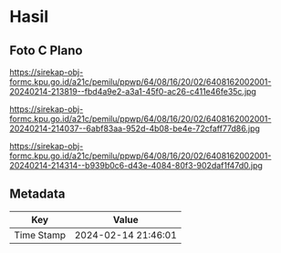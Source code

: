 # Hasil

## Foto C Plano

https://sirekap-obj-formc.kpu.go.id/a21c/pemilu/ppwp/64/08/16/20/02/6408162002001-20240214-213819--fbd4a9e2-a3a1-45f0-ac26-c411e46fe35c.jpg

https://sirekap-obj-formc.kpu.go.id/a21c/pemilu/ppwp/64/08/16/20/02/6408162002001-20240214-214037--6abf83aa-952d-4b08-be4e-72cfaff77d86.jpg

https://sirekap-obj-formc.kpu.go.id/a21c/pemilu/ppwp/64/08/16/20/02/6408162002001-20240214-214314--b939b0c6-d43e-4084-80f3-902daf1f47d0.jpg


## Metadata

| Key        | Value               |
| ---------- | ------------------- |
| Time Stamp | 2024-02-14 21:46:01 |



